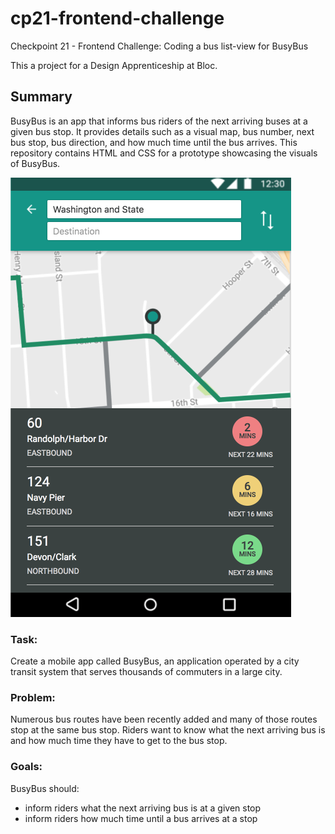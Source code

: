 # cp21-frontend-challenge
Checkpoint 21 - Frontend Challenge: Coding a bus list-view for BusyBus

This a project for a Design Apprenticeship at Bloc.

## Summary
BusyBus is an app that informs bus riders of the next arriving buses at a given bus stop. It provides details such as a visual map, bus number, next bus stop, bus direction, and how much time until the bus arrives. This repository contains HTML and CSS for a prototype showcasing the visuals of BusyBus.

![BusyBus Screenshot](https://github.com/lucianchung/lucianchung.github.io/blob/master/images/github-screenshots/cp21.png?raw=true)

### Task:
Create a mobile app called BusyBus, an application operated by a city transit system that serves thousands of commuters in a large city.

### Problem:
Numerous bus routes have been recently added and many of those routes stop at the same bus stop. Riders want to know what the next arriving bus is and how much time they have to get to the bus stop.

### Goals:
BusyBus should:
- inform riders what the next arriving bus is at a given stop
- inform riders how much time until a bus arrives at a stop

